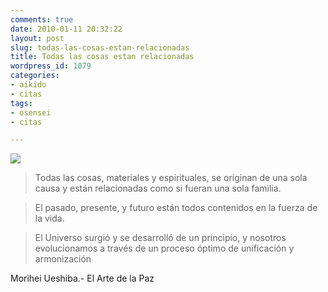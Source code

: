 ```yaml
---
comments: true
date: 2010-01-11 20:32:22
layout: post
slug: todas-las-cosas-estan-relacionadas
title: Todas las cosas estan relacionadas
wordpress_id: 1079
categories:
- aikido
- citas
tags:
- osensei
- citas

---
```


![](http://dl.dropbox.com/u/2747437/img/arte_de_paz.jpeg)

>Todas las cosas, materiales y espirituales, se originan de una sola causa y están relacionadas como si fueran una sola familia.

>El pasado, presente, y futuro están todos contenidos en la fuerza de la vida.

>El Universo surgió y se desarrolló de un principio, y nosotros evolucionamos a través de un proceso óptimo de unificación y armonización

Morihei Ueshiba.- El Arte de la Paz
